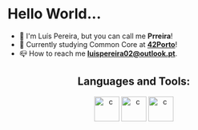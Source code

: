 <h1> Hello World...</h1>

- 👋 I'm Luís Pereira, but you can call me **Prreira**!
- 🌱 Currently studying Common Core at [**42Porto**](https://www.42porto.com/)!
- 📪 How to reach me **luispereira02@outlook.pt**.

<h2 align="center">Languages and Tools:</h3>
<p align="center"> <img src="https://imgur.com/MbpYAc0.png" alt="c" width="50" height="50"/> <img src="https://imgur.com/6Wg7L5Q.png" alt="c" width="50" height="50"/> <img src="https://imgur.com/WLjP7yd.png" alt="c" width="50" height="50"/> </p>
